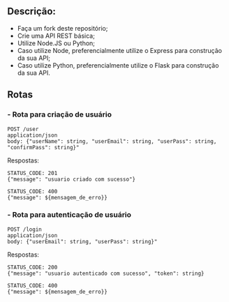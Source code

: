 ## Descrição:
- Faça um fork deste repositório;
- Crie uma API REST básica;
- Utilize Node.JS ou Python;
- Caso utilize Node, preferencialmente utilize o Express para construção da sua API;
- Caso utilize Python, preferencialmente utilize o Flask para construção da sua API.

## Rotas
### - Rota para criação de usuário

`POST /user`
<br>
`application/json`
<br>
`body: {"userName": string, "userEmail": string, "userPass": string, "confirmPass": string}"`

Respostas:

`STATUS_CODE: 201`
<br>
`{"message": "usuario criado com sucesso"}`

`STATUS_CODE: 400`
<br>
`{"message": ${mensagem_de_erro}}`


### - Rota para autenticação de usuário

`POST /login`
<br>
`application/json`
<br>
`body: {"userEmail": string, "userPass": string}"`

Respostas:

`STATUS_CODE: 200`
<br>
`{"message": "usuario autenticado com sucesso", "token": string}`

`STATUS_CODE: 400`
<br>
`{"message": ${mensagem_de_erro}}`
